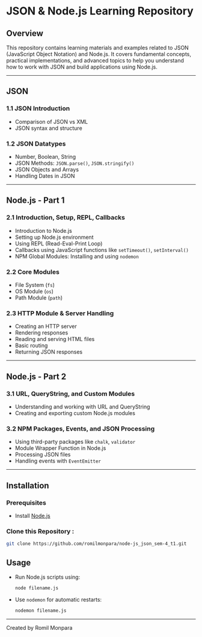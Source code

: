 # JSON & Node.js Learning Repository

## Overview

This repository contains learning materials and examples related to JSON (JavaScript Object Notation) and Node.js. It covers fundamental concepts, practical implementations, and advanced topics to help you understand how to work with JSON and build applications using Node.js.

---

## JSON

### 1.1 JSON Introduction

- Comparison of JSON vs XML
- JSON syntax and structure

### 1.2 JSON Datatypes

- Number, Boolean, String
- JSON Methods: `JSON.parse()`, `JSON.stringify()`
- JSON Objects and Arrays
- Handling Dates in JSON

---

## Node.js - Part 1

### 2.1 Introduction, Setup, REPL, Callbacks

- Introduction to Node.js
- Setting up Node.js environment
- Using REPL (Read-Eval-Print Loop)
- Callbacks using JavaScript functions like `setTimeout()`, `setInterval()`
- NPM Global Modules: Installing and using `nodemon`

### 2.2 Core Modules

- File System (`fs`)
- OS Module (`os`)
- Path Module (`path`)

### 2.3 HTTP Module & Server Handling

- Creating an HTTP server
- Rendering responses
- Reading and serving HTML files
- Basic routing
- Returning JSON responses

---

## Node.js - Part 2

### 3.1 URL, QueryString, and Custom Modules

- Understanding and working with URL and QueryString
- Creating and exporting custom Node.js modules

### 3.2 NPM Packages, Events, and JSON Processing

- Using third-party packages like `chalk`, `validator`
- Module Wrapper Function in Node.js
- Processing JSON files
- Handling events with `EventEmitter`

---

## Installation

### Prerequisites

- Install [Node.js](https://nodejs.org/)

### Clone this Repository :

   ```sh
   git clone https://github.com/romilmonpara/node-js_json_sem-4_t1.git
   ```

## Usage

- Run Node.js scripts using:
  ```sh
  node filename.js
  ```
- Use `nodemon` for automatic restarts:
  ```sh
  nodemon filename.js
  ```

---
Created by Romil Monpara

